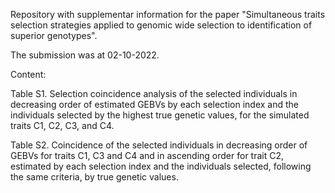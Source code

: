 Repository with supplementar information for the paper "Simultaneous traits selection strategies applied to genomic wide selection to identification of superior genotypes".

The submission was at 02-10-2022.

Content:

Table S1. Selection coincidence analysis of the selected individuals in decreasing order of estimated GEBVs by each selection index and the individuals selected by the highest true genetic values, for the simulated traits C1, C2, C3, and C4.

Table S2. Coincidence of the selected individuals in decreasing order of GEBVs for traits C1, C3 and C4 and in ascending order for trait C2, estimated by each selection index and the individuals selected, following the same criteria, by true genetic values.
